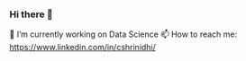 ### Hi there 👋
🔭 I’m currently working on Data Science 
📫 How to reach me: https://www.linkedin.com/in/cshrinidhi/


